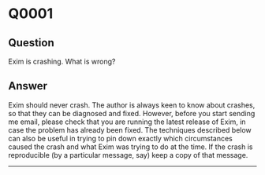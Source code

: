 Q0001
=====

Question
--------

Exim is crashing. What is wrong?

Answer
------

Exim should never crash. The author is always keen to know about
crashes, so that they can be diagnosed and fixed. However, before you
start sending me email, please check that you are running the latest
release of Exim, in case the problem has already been fixed. The
techniques described below can also be useful in trying to pin down
exactly which circumstances caused the crash and what Exim was trying to
do at the time. If the crash is reproducible (by a particular message,
say) keep a copy of that message.

* * * * *
